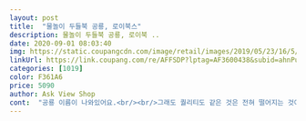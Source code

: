 ```yaml
---
layout: post 
title:  "물놀이 두들북 공룡, 로이북스" 
description: 물놀이 두들북 공룡, 로이북 ..
date: 2020-09-01 08:03:40 
img: https://static.coupangcdn.com/image/retail/images/2019/05/23/16/5/e3e2c570-ad60-4ebe-8b92-2d0e1d639007.jpg 
linkUrl: https://link.coupang.com/re/AFFSDP?lptag=AF3600438&subid=ahnPublicAsk&pageKey=227486209&itemId=720663110&vendorItemId=4823460478&traceid=V0-113-464b18a5efad59e6 
categories: [1019] 
color: F361A6 
price: 5090 
author: Ask View Shop 
cont:  "공룡 이름이 나와있어요.<br/><br/>그래도 퀄리티도 같은 것은 전혀 떨어지는 것이 없고 오히려 아들놈은 공룡을 핑크퐁보다 너무 좋아합니다.<br/> 공룡 대박이에요 구성 너무좋아요.<br/><br/>너덜너덜 해요 하도 막해서 ㅋ<br/>너무 쉽고 재미있게 또 다른 준비물도 필요없이 손에 묻어서 뒤처리가 필요없는 색칠놀이네요<br/>도움이 되셨으면 하면서 작성합니다.<br/> 도움꾹 부탁드립니다^^<br/>두들북 물놀이책을 4가지 종류를 동시에 구매했습니다.<br/><br/>또 마르면 또 다시 재사용이 가능하니<br/>사용상 주의 할 점이 있어요.<br/> 마르기 전에 책을 덮지 말고 펼쳐서 다 말려준뒤에 닫거나 다 말려준뒤에 또 물놀이를 하는것! 그냥 덮어버리면 책끼리 붙거나 상하거나 할수 있다는데 그렇게 심각히 여길 문제는 아니긴 합니다^^;; 저도 오늘 많이 실수로 덮었답니다.<br/><br/>아들5세 딸 3세 하루종일 이거 하느라고 30번은 칠한듯 합니다.<br/><br/>아이가 좋아하는 공룡으로 구매해니 물이 닿는곳마다 공룡이 나와서 너무 신기해 합니다.<br/><br/>아이도 신기해하고 재미있어합니다.<br/><br/>아이들이 재미있어해요.<br/><br/>아이에게 한번쯤 사서 같이 해보면 많이 어린아이도 재미있어할것같습니다.<br/><br/>이 가격에 몇번을 했나 모르겠네요 ㅋ<br/>잘하네요.<br/><br/>재사용 가능하니 더 좋아요.<br/><br/>펜을열어 물을  넣어주니 스스로<br/>핑크퐁에 비해서 공룡과 공주 두들북은 붓이 좀 많이 작네요.<br/> 핑크퐁붓은 큰편 ㅎ<br/>하루종일 집에서 집콕하느라 아이와 뭘하고 놀까하다가 구매했습니다.<br/><br/>호비를 구독중 에 교구로 물놀이판이 왔었는데 분실해서 도형 도구만 있고 가장 중요한 판은 없는상태에 상심이 컸어요.<br/> 이런 상품이 있는줄도 모르고 여태 상심했네요.<br/>!! 결론은 무조건 3번 사라고 하고 싶네요.<br/><br/>혹시 아이가 다른곳을 색칠하더라도 물이니 엄마입장에서는 치울 걱정은 하나도 없습니다 ㅋ<br/>" 
---
```

